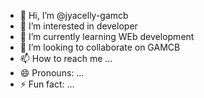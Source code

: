 - 👋 Hi, I’m @jyacelly-gamcb
- 👀 I’m interested in developer
- 🌱 I’m currently learning WEb development
- 💞️ I’m looking to collaborate on GAMCB
- 📫 How to reach me ...
- 😄 Pronouns: ...
- ⚡ Fun fact: ...

<!---
jyacelly-gamcb/jyacelly-gamcb is a ✨ special ✨ repository because its `README.md` (this file) appears on your GitHub profile.
You can click the Preview link to take a look at your changes.
--->
